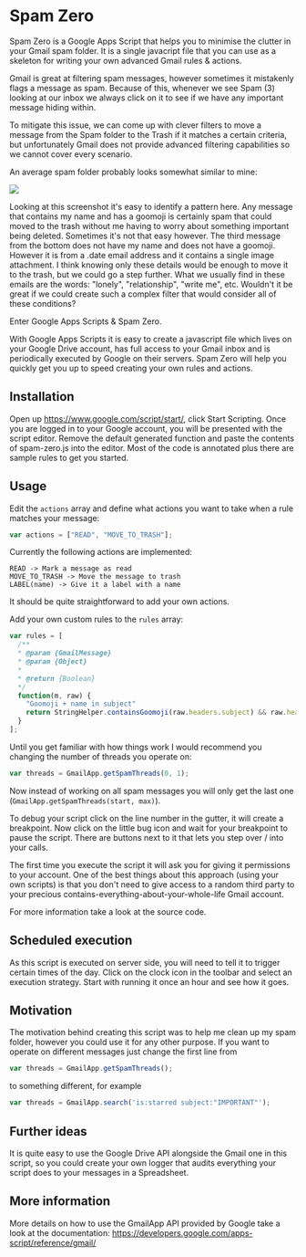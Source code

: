 # Spam Zero

Spam Zero is a Google Apps Script that helps you to minimise the clutter in your Gmail spam folder. It is a single javacript file that you can use as a skeleton for writing your own advanced Gmail rules & actions.

Gmail is great at filtering spam messages, however sometimes it mistakenly flags a message as spam. Because of this, whenever we see Spam (3) looking at our inbox we always click on it to see if we have any important message hiding within.

To mitigate this issue, we can come up with clever filters to move a message from the Spam folder to the Trash if it matches a certain criteria, but unfortunately Gmail does not provide advanced filtering capabilities so we cannot cover every scenario.

An average spam folder probably looks somewhat similar to mine:

![](http://i.imgur.com/gbbNceO.png)

Looking at this screenshot it's easy to identify a pattern here. Any message that contains my name and has a goomoji is certainly spam  that could moved to the trash without me having to worry about something important being deleted. Sometimes it's not that easy however. The third message from the bottom does not have my name and does not have a goomoji. However it is from a .date email address and it contains a single image attachment. I think knowing only these details would be enough to move it to the trash, but we could go a step further. What we usually find in these emails are the words: "lonely", "relationship", "write me", etc. Wouldn't it be great if we could create such a complex filter that would consider all of these conditions? 

Enter Google Apps Scripts & Spam Zero.

With Google Apps Scripts it is easy to create a javascript file which lives on your Google Drive account, has full access to your Gmail inbox and is periodically executed by Google on their servers. Spam Zero will help you quickly get you up to speed creating your own rules and actions.

## Installation

Open up https://www.google.com/script/start/, click Start Scripting. Once you are logged in to your Google account, you will be presented with the script editor. Remove the default generated function and paste the contents of spam-zero.js into the editor. Most of the code is annotated plus there are sample rules to get you started.

## Usage

Edit the `actions` array and define what actions you want to take when a rule matches your message:

```javascript
var actions = ["READ", "MOVE_TO_TRASH"];
```

Currently the following actions are implemented:

```
READ -> Mark a message as read
MOVE_TO_TRASH -> Move the message to trash
LABEL(name) -> Give it a label with a name
```

It should be quite straightforward to add your own actions.

Add your own custom rules to the `rules` array:

```javascript
var rules = [
  /**
  * @param {GmailMessage}
  * @param {Object}
  *
  * @return {Boolean}
  */
  function(m, raw) {
    "Goomoji + name in subject"
    return StringHelper.containsGoomoji(raw.headers.subject) && raw.headers.subject.match(/john.doe/i);
  }
];
```

Until you get familiar with how things work I would recommend you changing the number of threads you operate on:

```javascript
var threads = GmailApp.getSpamThreads(0, 1);
```

Now instead of working on all spam messages you will only get the last one (`GmailApp.getSpamThreads(start, max)`).

To debug your script click on the line number in the gutter, it will create a breakpoint. Now click on the little bug icon and wait for your breakpoint to pause the script. There are buttons next to it that lets you step over / into your calls.

The first time you execute the script it will ask you for giving it permissions to your account. One of the best things about this approach (using your own scripts) is that you don't need to give access to a random third party to your precious contains-everything-about-your-whole-life Gmail account.

For more information take a look at the source code.

## Scheduled execution

As this script is executed on server side, you will need to tell it to trigger certain times of the day. Click on the clock icon in the toolbar and select an execution strategy. Start with running it once an hour and see how it goes.

## Motivation

The motivation behind creating this script was to help me clean up my spam folder, however you could use it for any other purpose. If you want to operate on different messages just change the first line from 

```javascript
var threads = GmailApp.getSpamThreads();
```

to something different, for example 

```javascript
var threads = GmailApp.search('is:starred subject:"IMPORTANT"');
```

## Further ideas

It is quite easy to use the Google Drive API alongside the Gmail one in this script, so you could create your own logger that audits everything your script does to your messages in a Spreadsheet.

## More information

More details on how to use the GmailApp API provided by Google take a look at the documentation: https://developers.google.com/apps-script/reference/gmail/
